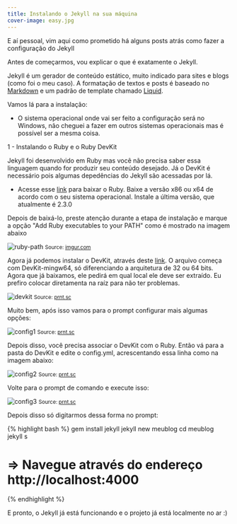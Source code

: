 ```yaml
---
title: Instalando o Jekyll na sua máquina
cover-image: easy.jpg
---
```


E aí pessoal, vim aqui como prometido há alguns posts atrás como fazer a configuração do Jekyll

<!--more-->

Antes de começarmos, vou explicar o que é exatamente o Jekyll. 

Jekyll é um gerador de conteúdo estático, muito indicado para sites e blogs (como foi o meu caso). A formatação de textos e posts é baseado no [Markdown](https://daringfireball.net/projects/markdown/) e um padrão de template chamado [Liquid](https://shopify.github.io/liquid/). 

Vamos lá para a instalação:

* O sistema operacional onde vai ser feito a configuração será no Windows, não cheguei a fazer em outros sistemas operacionais mas é possível ser a mesma coisa.

1 - Instalando o Ruby e o Ruby DevKit

Jekyll foi desenvolvido em Ruby mas você não precisa saber essa linguagem quando for produzir seu conteúdo desejado. Já o DevKit é necessário pois algumas depedências do Jekyll são acessadas por lá.

- Acesse esse [link](http://rubyinstaller.org/downloads/) para baixar o Ruby. Baixe a versão x86 ou x64 de acordo com o seu sistema operacional. Instale a última versão, que atualmente é 2.3.0

Depois de baixá-lo, preste atenção durante a etapa de instalação e marque a opção "Add Ruby executables to your PATH" como é mostrado na imagem abaixo

![ruby-path](http://i.imgur.com/mPALavC.png?1) <small>Source: [imgur.com](http://i.imgur.com/mPALavC.png?1)</small>

Agora já podemos instalar o DevKit, através deste [link](http://rubyinstaller.org/downloads/). O arquivo começa com DevKit-mingw64, só diferenciando a arquitetura de 32 ou 64 bits. Agora que já baixamos, ele pedirá em qual local ele deve ser extraído. Eu prefiro colocar diretamenta na raíz para não ter problemas.	

![devkit](http://image.prntscr.com/image/76d4347ea40448cca871755567678387.png)
<small>Source: [prnt.sc](http://image.prntscr.com/image/76d4347ea40448cca871755567678387.png)</small>  

Muito bem, após isso vamos para o prompt configurar mais algumas opções:

![config1](http://image.prntscr.com/image/b421f6671cb2413f83ddb550264d5d95.png)
<small>Source: [prnt.sc](http://image.prntscr.com/image/b421f6671cb2413f83ddb550264d5d95.png)</small> 

Depois disso, você precisa associar o DevKit com o Ruby. Então vá para a pasta do DevKit e edite o config.yml, acrescentando essa linha como na imagem abaixo:

![config2](http://image.prntscr.com/image/f86446d70f224bcd9e7b2ccd494e1f7a.png)
 <small>Source: [prnt.sc](http://image.prntscr.com/image/f86446d70f224bcd9e7b2ccd494e1f7a.png)</small> 
 
Volte para o prompt de comando e execute isso:

![config3](http://image.prntscr.com/image/20db26b2f6574f55b8db0b128752cdb9.png)
 <small>Source: [prnt.sc](http://image.prntscr.com/image/20db26b2f6574f55b8db0b128752cdb9.png)</small> 

Depois disso só digitarmos dessa forma no prompt:

{% highlight bash %}
gem install jekyll
jekyll new meublog
cd meublog
jekyll s
# => Navegue através do endereço http://localhost:4000
{% endhighlight %}

E pronto, o Jekyll já está funcionando e o projeto já está localmente no ar :)